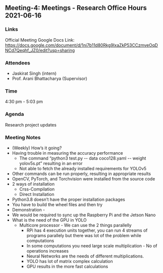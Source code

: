 ## Meeting-4: Meetings - Research Office Hours 2021-06-16

### Links
Official Meeting Google Docs Link: https://docs.google.com/document/d/1ni7b11d80Rkg9IxaZkP53CCzmveOqDNCd7Qeqhf_JZ0/edit?usp=sharing

### Attendees
* Jaskirat Singh (intern)
* Prof. Arani Bhattacharya (Supervisor)

### Time
4:30 pm - 5:03 pm

### Agenda
Research project updates

### Meeting Notes
* (Weekly) How’s it going?
* Having trouble in measuring the accuracy performance
  * The command “python3 test.py -- data coco128.yaml -- weight yolov5s.pt” resulting in an error
  * Not able to fetch the already installed requirements for YOLOv5
* Other commands can be run properly, resulting in appropriate results
* OpenCV, PyTorch, and Torchvision were installed from the source code
* 2 ways of installation
  * Crss-Compilation
  * Direct Installation
* Python3.8 doesn’t have the proper installation packages
* You have to build the wheel files and then try
* Demonstration - 
* We would be required to sync up the Raspberry Pi and the Jetson Nano
* What is the  need of the GPU in YOLO
  * Multicore processor - We can use the 2 things parallelly
     * RPi has 4 execution units together, you can run 4 streams of programs parallely but there was lot of the problem while computations
     * In some computations you need large scale multiplication - No of operations increases
     * Neural Networks are the needs of different multiplications. 
     * YOLO has lot of matrix complex calculation
     * GPU results in the more fast calculations

